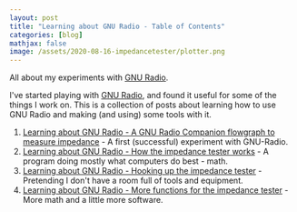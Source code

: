 ```yaml
---
layout: post
title: "Learning about GNU Radio - Table of Contents"
categories: [blog]
mathjax: false
image: /assets/2020-08-16-impedancetester/plotter.png
---
```

All about my experiments with [GNU Radio](https://www.gnuradio.org/).

I've started playing with [GNU Radio](https://www.gnuradio.org/), and found it useful for some of the things I work on.  This is a collection of posts about learning how to use GNU Radio and making (and using) some tools with it.

1. [Learning about GNU Radio - A GNU Radio Companion flowgraph to measure impedance](gnuradio-impedancetester) - A first (successful) experiment with GNU-Radio.
2. [Learning about GNU Radio - How the impedance tester works](gnuradio-impedancetester-1) - A program doing mostly what computers do best - math.
3. [Learning about GNU Radio - Hooking up the impedance tester](gnuradio-impedancetester-2) - Pretending I don't have a room full of tools and equipment.
4. [Learning about GNU Radio - More functions for the impedance tester](gnuradio-impedancetester-3) - More math and a little more software.

